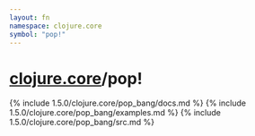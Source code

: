 ```yaml
---
layout: fn
namespace: clojure.core
symbol: "pop!"
---
```


# [clojure.core](../)/pop!

{% include 1.5.0/clojure.core/pop_bang/docs.md %}
{% include 1.5.0/clojure.core/pop_bang/examples.md %}
{% include 1.5.0/clojure.core/pop_bang/src.md %}

